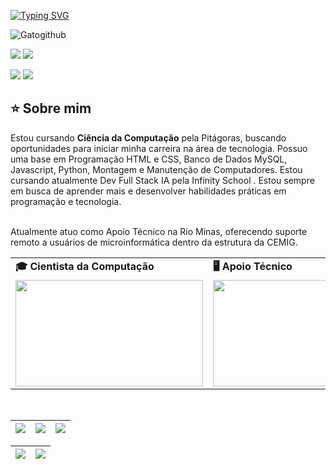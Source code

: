 [![Typing SVG](https://readme-typing-svg.herokuapp.com?font=Borel&size=30&pause=1000&color=C94D65&center=falso&vCenter=falso&repeat=verdadeiro&random=falso&width=435&lines=Bem+Vindos!;Andreia+Dias%2C+BH)](https://git.io/typing-svg)

<img src="https://media1.giphy.com/headers/GitHub/w8ZJLtJbmuph.gif" alt="Gatogithub">

<!-- Work Links -->
  <a href="https://github.com/Kofhe" target="_blank"><img src="https://img.shields.io/badge/GitHub-100000?style=for-the-badge&logo=github&logoColor=white" target="_blank"></a>
  <a href="linkedin.com/in/andreia-tereza-5479002a0" target="_blank"><img src="https://img.shields.io/badge/-LinkedIn-%230077B5?style=for-the-badge&logo=linkedin&logoColor=white" target="_blank"></a>
  <!-- Social Links -->
  <a href="https://www.instagram.com/andreiadias_prof/" target="_blank"><img src="https://img.shields.io/badge/-Instagram-%23E4405F?style=for-the-badge&logo=instagram&logoColor=white" target="_blank"></a>
  <a href="https://steamcommunity.com/id/deia_kofhe/" target="_blank"><img src="https://img.shields.io/badge/Steam-000000?style=for-the-badge&logo=steam&logoColor=white" target="_blank"></a>
</div>

## ⭐️ Sobre mim

Estou cursando <b>Ciência da Computação</b> pela Pitágoras, buscando oportunidades para iniciar minha carreira na área de tecnologia. Possuo uma base em Programação HTML e CSS, Banco de Dados MySQL, Javascript, Python, Montagem e Manutenção de Computadores. Estou cursando atualmente Dev Full Stack IA pela Infinity School . Estou sempre em busca de aprender mais e desenvolver habilidades práticas em programação e tecnologia. 

<br> Atualmente atuo como Apoio Técnico na Rio Minas, oferecendo suporte remoto a usuários de microinformática dentro da estrutura da CEMIG. <br>


<div align="center">
  <table>
    <tr>
      <td><b>🎓 Cientista da Computação</b></td>
      <td><b>🖥 Apoio Técnico</b></td>
    </tr>
    <tr>
      <td><img src="https://media4.giphy.com/media/v1.Y2lkPTc5MGI3NjExMnBkc2l1NjZsZWZqczRkdHdneG9mdDRnNGo4bHMwcmdkdWQzcWM4eSZlcD12MV9pbnRlcm5hbF9naWZfYnlfaWQmY3Q9Zw/13HgwGsXF0aiGY/giphy.gif" width="300px" height="170px"></td>
      <td><img src="https://www.liveagent.com.br/wp/urlslab-download/e37856f1f359182c156124169c21edfc/15-gifs-every-customer-support-agent-can-relate-to2.gif" width="300px" height="170px"> </td>
    </tr>
  </table>
</div>


   
</div><br>


<!-- 
theme=ocean_dark 
tokyonight: 35AFA3 Green | BF91F3 Purple | 1A1B27 Dark 
-->


| ![](http://github-profile-summary-cards.vercel.app/api/cards/stats?username=kofhe&theme=tokyonight) | ![](http://github-profile-summary-cards.vercel.app/api/cards/repos-per-language?username=kofhe&hide=Html&theme=tokyonight) | ![](http://github-profile-summary-cards.vercel.app/api/cards/most-commit-language?username=andreinaoliveira&theme=tokyonight) |
| :-: | :-: | :-: |

| ![](http://github-profile-summary-cards.vercel.app/api/cards/profile-details?username=kofhe&theme=tokyonight) | ![](https://github-readme-streak-stats.herokuapp.com/?user=kofhe&theme=tokyonight&hide_border=true&date_format=M%20j%5B%2C%20Y%5D&background=1A1B27&stroke=35AFA3&ring=BF91F3&fire=BF91F3&currStreakNum=BF91F3&sideNums=BF91F3&currStreakLabel=BF91F3&sideLabels=BF91F3&dates=35AFA3) |
| :-: | :-: |

